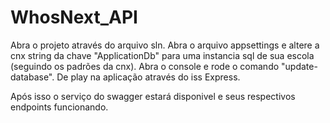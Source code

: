 # WhosNext_API

Abra o projeto através do arquivo sln.
Abra o arquivo appsettings e altere a cnx string da chave "ApplicationDb" para uma instancia sql de sua escola (seguindo os padrões da cnx).
Abra o console e rode o comando "update-database".
De play na aplicação através do iss Express.

Após isso o serviço do swagger estará disponivel e seus respectivos endpoints funcionando.



